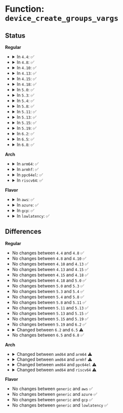 # Function: <code>device_create_groups_vargs</code>

## Status
<b>Regular</b>
<ul>
<li>
<details>
<summary>In <code>4.4</code>: ✅</summary>

```c
struct device *device_create_groups_vargs(struct class *class, struct device *parent, dev_t devt, void *drvdata, const struct attribute_group **groups, const char *fmt, struct __va_list_tag *args);
```

**Collision:** Unique Static

**Inline:** No

**Transformation:** False

**Instances:**

```
In drivers/base/core.c (ffffffff81548b80)
Location: drivers/base/core.c:1680
Inline: False
Direct callers:
  - drivers/base/core.c:device_create
  - drivers/base/core.c:device_create_with_groups
```
**Symbols:**

```
ffffffff81548b80-ffffffff81548c6b: device_create_groups_vargs (STB_LOCAL)
```
</details>
</li>
<li>
<details>
<summary>In <code>4.8</code>: ✅</summary>

```c
struct device *device_create_groups_vargs(struct class *class, struct device *parent, dev_t devt, void *drvdata, const struct attribute_group **groups, const char *fmt, struct __va_list_tag *args);
```

**Collision:** Unique Static

**Inline:** No

**Transformation:** False

**Instances:**

```
In drivers/base/core.c (ffffffff8159a7b0)
Location: drivers/base/core.c:1680
Inline: False
Direct callers:
  - drivers/base/core.c:device_create_with_groups
  - drivers/base/core.c:device_create
```
**Symbols:**

```
ffffffff8159a7b0-ffffffff8159a89b: device_create_groups_vargs (STB_LOCAL)
```
</details>
</li>
<li>
<details>
<summary>In <code>4.10</code>: ✅</summary>

```c
struct device *device_create_groups_vargs(struct class *class, struct device *parent, dev_t devt, void *drvdata, const struct attribute_group **groups, const char *fmt, struct __va_list_tag *args);
```

**Collision:** Unique Static

**Inline:** No

**Transformation:** False

**Instances:**

```
In drivers/base/core.c (ffffffff815c8d10)
Location: drivers/base/core.c:2271
Inline: False
Direct callers:
  - drivers/base/core.c:device_create_with_groups
  - drivers/base/core.c:device_create
```
**Symbols:**

```
ffffffff815c8d10-ffffffff815c8dfb: device_create_groups_vargs (STB_LOCAL)
```
</details>
</li>
<li>
<details>
<summary>In <code>4.13</code>: ✅</summary>

```c
struct device *device_create_groups_vargs(struct class *class, struct device *parent, dev_t devt, void *drvdata, const struct attribute_group **groups, const char *fmt, struct __va_list_tag *args);
```

**Collision:** Unique Static

**Inline:** No

**Transformation:** False

**Instances:**

```
In drivers/base/core.c (ffffffff815dda30)
Location: drivers/base/core.c:2269
Inline: False
Direct callers:
  - drivers/base/core.c:device_create_with_groups
  - drivers/base/core.c:device_create
```
**Symbols:**

```
ffffffff815dda30-ffffffff815ddb1c: device_create_groups_vargs (STB_LOCAL)
```
</details>
</li>
<li>
<details>
<summary>In <code>4.15</code>: ✅</summary>

```c
struct device *device_create_groups_vargs(struct class *class, struct device *parent, dev_t devt, void *drvdata, const struct attribute_group **groups, const char *fmt, struct __va_list_tag *args);
```

**Collision:** Unique Static

**Inline:** No

**Transformation:** False

**Instances:**

```
In drivers/base/core.c (ffffffff81644a30)
Location: drivers/base/core.c:2404
Inline: False
Direct callers:
  - drivers/base/core.c:device_create_with_groups
  - drivers/base/core.c:device_create
```
**Symbols:**

```
ffffffff81644a30-ffffffff81644b1c: device_create_groups_vargs (STB_LOCAL)
```
</details>
</li>
<li>
<details>
<summary>In <code>4.18</code>: ✅</summary>

```c
struct device *device_create_groups_vargs(struct class *class, struct device *parent, dev_t devt, void *drvdata, const struct attribute_group **groups, const char *fmt, struct __va_list_tag *args);
```

**Collision:** Unique Static

**Inline:** No

**Transformation:** False

**Instances:**

```
In drivers/base/core.c (ffffffff8167fe50)
Location: drivers/base/core.c:2451
Inline: False
Direct callers:
  - drivers/base/core.c:device_create_with_groups
  - drivers/base/core.c:device_create
```
**Symbols:**

```
ffffffff8167fe50-ffffffff8167ff40: device_create_groups_vargs (STB_LOCAL)
```
</details>
</li>
<li>
<details>
<summary>In <code>5.0</code>: ✅</summary>

```c
struct device *device_create_groups_vargs(struct class *class, struct device *parent, dev_t devt, void *drvdata, const struct attribute_group **groups, const char *fmt, struct __va_list_tag *args);
```

**Collision:** Unique Static

**Inline:** No

**Transformation:** False

**Instances:**

```
In drivers/base/core.c (ffffffff8169eb90)
Location: drivers/base/core.c:2526
Inline: False
Direct callers:
  - drivers/base/core.c:device_create_with_groups
  - drivers/base/core.c:device_create
```
**Symbols:**

```
ffffffff8169eb90-ffffffff8169ec7e: device_create_groups_vargs (STB_LOCAL)
```
</details>
</li>
<li>
<details>
<summary>In <code>5.3</code>: ✅</summary>

```c
struct device *device_create_groups_vargs(struct class *class, struct device *parent, dev_t devt, void *drvdata, const struct attribute_group **groups, const char *fmt, struct __va_list_tag *args);
```

**Collision:** Unique Static

**Inline:** No

**Transformation:** False

**Instances:**

```
In drivers/base/core.c (ffffffff816d7140)
Location: drivers/base/core.c:2780
Inline: False
Direct callers:
  - drivers/base/core.c:device_create_with_groups
  - drivers/base/core.c:device_create
```
**Symbols:**

```
ffffffff816d7140-ffffffff816d722e: device_create_groups_vargs (STB_LOCAL)
```
</details>
</li>
<li>
<details>
<summary>In <code>5.4</code>: ✅</summary>

```c
struct device *device_create_groups_vargs(struct class *class, struct device *parent, dev_t devt, void *drvdata, const struct attribute_group **groups, const char *fmt, struct __va_list_tag *args);
```

**Collision:** Unique Static

**Inline:** No

**Transformation:** False

**Instances:**

```
In drivers/base/core.c (ffffffff816fb240)
Location: drivers/base/core.c:2817
Inline: False
Direct callers:
  - drivers/base/core.c:device_create_with_groups
  - drivers/base/core.c:device_create
```
**Symbols:**

```
ffffffff816fb240-ffffffff816fb32e: device_create_groups_vargs (STB_LOCAL)
```
</details>
</li>
<li>
<details>
<summary>In <code>5.8</code>: ✅</summary>

```c
struct device *device_create_groups_vargs(struct class *class, struct device *parent, dev_t devt, void *drvdata, const struct attribute_group **groups, const char *fmt, struct __va_list_tag *args);
```

**Collision:** Unique Static

**Inline:** No

**Transformation:** False

**Instances:**

```
In drivers/base/core.c (ffffffff817b4480)
Location: drivers/base/core.c:3318
Inline: False
Direct callers:
  - drivers/base/core.c:device_create_with_groups
  - drivers/base/core.c:device_create
```
**Symbols:**

```
ffffffff817b4480-ffffffff817b456e: device_create_groups_vargs (STB_LOCAL)
```
</details>
</li>
<li>
<details>
<summary>In <code>5.11</code>: ✅</summary>

```c
struct device *device_create_groups_vargs(struct class *class, struct device *parent, dev_t devt, void *drvdata, const struct attribute_group **groups, const char *fmt, struct __va_list_tag *args);
```

**Collision:** Unique Static

**Inline:** No

**Transformation:** False

**Instances:**

```
In drivers/base/core.c (ffffffff817caaa0)
Location: drivers/base/core.c:3730
Inline: False
Direct callers:
  - drivers/base/core.c:device_create_with_groups
  - drivers/base/core.c:device_create
```
**Symbols:**

```
ffffffff817caaa0-ffffffff817cab8e: device_create_groups_vargs (STB_LOCAL)
```
</details>
</li>
<li>
<details>
<summary>In <code>5.13</code>: ✅</summary>

```c
struct device *device_create_groups_vargs(struct class *class, struct device *parent, dev_t devt, void *drvdata, const struct attribute_group **groups, const char *fmt, struct __va_list_tag *args);
```

**Collision:** Unique Static

**Inline:** No

**Transformation:** False

**Instances:**

```
In drivers/base/core.c (ffffffff817ae410)
Location: drivers/base/core.c:3957
Inline: False
Direct callers:
  - drivers/base/core.c:device_create_with_groups
  - drivers/base/core.c:device_create
```
**Symbols:**

```
ffffffff817ae410-ffffffff817ae4fe: device_create_groups_vargs (STB_LOCAL)
```
</details>
</li>
<li>
<details>
<summary>In <code>5.15</code>: ✅</summary>

```c
struct device *device_create_groups_vargs(struct class *class, struct device *parent, dev_t devt, void *drvdata, const struct attribute_group **groups, const char *fmt, struct __va_list_tag *args);
```

**Collision:** Unique Static

**Inline:** No

**Transformation:** False

**Instances:**

```
In drivers/base/core.c (ffffffff81837630)
Location: drivers/base/core.c:4022
Inline: False
Direct callers:
  - drivers/base/core.c:device_create_with_groups
  - drivers/base/core.c:device_create
```
**Symbols:**

```
ffffffff81837630-ffffffff8183771e: device_create_groups_vargs (STB_LOCAL)
```
</details>
</li>
<li>
<details>
<summary>In <code>5.19</code>: ✅</summary>

```c
struct device *device_create_groups_vargs(struct class *class, struct device *parent, dev_t devt, void *drvdata, const struct attribute_group **groups, const char *fmt, struct __va_list_tag *args);
```

**Collision:** Unique Static

**Inline:** No

**Transformation:** False

**Instances:**

```
In drivers/base/core.c (ffffffff819796f0)
Location: drivers/base/core.c:4056
Inline: False
Direct callers:
  - drivers/base/core.c:device_create_with_groups
  - drivers/base/core.c:device_create
```
**Symbols:**

```
ffffffff819796f0-ffffffff819797f3: device_create_groups_vargs (STB_LOCAL)
```
</details>
</li>
<li>
<details>
<summary>In <code>6.2</code>: ✅</summary>

```c
struct device *device_create_groups_vargs(struct class *class, struct device *parent, dev_t devt, void *drvdata, const struct attribute_group **groups, const char *fmt, struct __va_list_tag *args);
```

**Collision:** Unique Static

**Inline:** No

**Transformation:** False

**Instances:**

```
In drivers/base/core.c (ffffffff81ae61e0)
Location: drivers/base/core.c:4275
Inline: False
Direct callers:
  - drivers/base/core.c:device_create_with_groups
  - drivers/base/core.c:device_create
```
**Symbols:**

```
ffffffff81ae61e0-ffffffff81ae62e3: device_create_groups_vargs (STB_LOCAL)
```
</details>
</li>
<li>
<details>
<summary>In <code>6.5</code>: ✅</summary>

```c
struct device *device_create_groups_vargs(const struct class *class, struct device *parent, dev_t devt, void *drvdata, const struct attribute_group **groups, const char *fmt, struct __va_list_tag *args);
```

**Collision:** Unique Static

**Inline:** No

**Transformation:** False

**Instances:**

```
In drivers/base/core.c (ffffffff81b34580)
Location: drivers/base/core.c:4284
Inline: False
Direct callers:
  - drivers/base/core.c:device_create_with_groups
  - drivers/base/core.c:device_create
```
**Symbols:**

```
ffffffff81b34580-ffffffff81b34683: device_create_groups_vargs (STB_LOCAL)
```
</details>
</li>
<li>
<details>
<summary>In <code>6.8</code>: ✅</summary>

```c
struct device *device_create_groups_vargs(const struct class *class, struct device *parent, dev_t devt, void *drvdata, const struct attribute_group **groups, const char *fmt, struct __va_list_tag *args);
```

**Collision:** Unique Static

**Inline:** No

**Transformation:** False

**Instances:**

```
In drivers/base/core.c (ffffffff81b8bf80)
Location: drivers/base/core.c:4297
Inline: False
Direct callers:
  - drivers/base/core.c:device_create_with_groups
  - drivers/base/core.c:device_create
```
**Symbols:**

```
ffffffff81b8bf80-ffffffff81b8c0b2: device_create_groups_vargs (STB_LOCAL)
```
</details>
</li>
</ul>
<b>Arch</b>
<ul>
<li>
<details>
<summary>In <code>arm64</code>: ✅</summary>

```c
struct device *device_create_groups_vargs(struct class *class, struct device *parent, dev_t devt, void *drvdata, const struct attribute_group **groups, const char *fmt, va_list args);
```

**Collision:** Unique Static

**Inline:** No

**Transformation:** False

**Instances:**

```
In drivers/base/core.c (ffff8000108e5858)
Location: drivers/base/core.c:2817
Inline: False
Direct callers:
  - drivers/base/core.c:device_create_with_groups
  - drivers/base/core.c:device_create
```
**Symbols:**

```
ffff8000108e5858-ffff8000108e5984: device_create_groups_vargs (STB_LOCAL)
```
</details>
</li>
<li>
<details>
<summary>In <code>armhf</code>: ✅</summary>

```c
struct device *device_create_groups_vargs(struct class *class, struct device *parent, dev_t devt, void *drvdata, const struct attribute_group **groups, const char *fmt, va_list args);
```

**Collision:** Unique Static

**Inline:** No

**Transformation:** False

**Instances:**

```
In drivers/base/core.c (c09d3fe0)
Location: drivers/base/core.c:2817
Inline: False
Direct callers:
  - drivers/base/core.c:device_create_with_groups
  - drivers/base/core.c:device_create
```
**Symbols:**

```
c09d3fe0-c09d40b0: device_create_groups_vargs (STB_LOCAL)
```
</details>
</li>
<li>
<details>
<summary>In <code>ppc64el</code>: ✅</summary>

```c
struct device *device_create_groups_vargs(struct class *class, struct device *parent, dev_t devt, void *drvdata, const struct attribute_group **groups, const char *fmt, va_list args);
```

**Collision:** Unique Static

**Inline:** No

**Transformation:** False

**Instances:**

```
In drivers/base/core.c (c00000000097b330)
Location: drivers/base/core.c:2817
Inline: False
Direct callers:
  - drivers/base/core.c:device_create_with_groups
  - drivers/base/core.c:device_create
```
**Symbols:**

```
c00000000097b330-c00000000097b49c: device_create_groups_vargs (STB_LOCAL)
```
</details>
</li>
<li>
<details>
<summary>In <code>riscv64</code>: ✅</summary>

```c
struct device *device_create_groups_vargs(struct class *class, struct device *parent, dev_t devt, void *drvdata, const struct attribute_group **groups, const char *fmt, va_list args);
```

**Collision:** Unique Static

**Inline:** No

**Transformation:** False

**Instances:**

```
In drivers/base/core.c (ffffffe00057a554)
Location: drivers/base/core.c:2817
Inline: False
Direct callers:
  - drivers/base/core.c:device_create_with_groups
  - drivers/base/core.c:device_create
```
**Symbols:**

```
ffffffe00057a554-ffffffe00057a624: device_create_groups_vargs (STB_LOCAL)
```
</details>
</li>
</ul>
<b>Flavor</b>
<ul>
<li>
<details>
<summary>In <code>aws</code>: ✅</summary>

```c
struct device *device_create_groups_vargs(struct class *class, struct device *parent, dev_t devt, void *drvdata, const struct attribute_group **groups, const char *fmt, struct __va_list_tag *args);
```

**Collision:** Unique Static

**Inline:** No

**Transformation:** False

**Instances:**

```
In drivers/base/core.c (ffffffff816c0a30)
Location: drivers/base/core.c:2817
Inline: False
Direct callers:
  - drivers/base/core.c:device_create_with_groups
  - drivers/base/core.c:device_create
```
**Symbols:**

```
ffffffff816c0a30-ffffffff816c0b1e: device_create_groups_vargs (STB_LOCAL)
```
</details>
</li>
<li>
<details>
<summary>In <code>azure</code>: ✅</summary>

```c
struct device *device_create_groups_vargs(struct class *class, struct device *parent, dev_t devt, void *drvdata, const struct attribute_group **groups, const char *fmt, struct __va_list_tag *args);
```

**Collision:** Unique Static

**Inline:** No

**Transformation:** False

**Instances:**

```
In drivers/base/core.c (ffffffff8169bce0)
Location: drivers/base/core.c:2817
Inline: False
Direct callers:
  - drivers/base/core.c:device_create_with_groups
  - drivers/base/core.c:device_create
```
**Symbols:**

```
ffffffff8169bce0-ffffffff8169bdce: device_create_groups_vargs (STB_LOCAL)
```
</details>
</li>
<li>
<details>
<summary>In <code>gcp</code>: ✅</summary>

```c
struct device *device_create_groups_vargs(struct class *class, struct device *parent, dev_t devt, void *drvdata, const struct attribute_group **groups, const char *fmt, struct __va_list_tag *args);
```

**Collision:** Unique Static

**Inline:** No

**Transformation:** False

**Instances:**

```
In drivers/base/core.c (ffffffff816eef00)
Location: drivers/base/core.c:2817
Inline: False
Direct callers:
  - drivers/base/core.c:device_create_with_groups
  - drivers/base/core.c:device_create
```
**Symbols:**

```
ffffffff816eef00-ffffffff816eefee: device_create_groups_vargs (STB_LOCAL)
```
</details>
</li>
<li>
<details>
<summary>In <code>lowlatency</code>: ✅</summary>

```c
struct device *device_create_groups_vargs(struct class *class, struct device *parent, dev_t devt, void *drvdata, const struct attribute_group **groups, const char *fmt, struct __va_list_tag *args);
```

**Collision:** Unique Static

**Inline:** No

**Transformation:** False

**Instances:**

```
In drivers/base/core.c (ffffffff81709560)
Location: drivers/base/core.c:2817
Inline: False
Direct callers:
  - drivers/base/core.c:device_create_with_groups
  - drivers/base/core.c:device_create
```
**Symbols:**

```
ffffffff81709560-ffffffff8170964e: device_create_groups_vargs (STB_LOCAL)
```
</details>
</li>
</ul>

## Differences
<b>Regular</b>
<ul>
<li>
No changes between <code>4.4</code> and <code>4.8</code> ✅
</li>
<li>
No changes between <code>4.8</code> and <code>4.10</code> ✅
</li>
<li>
No changes between <code>4.10</code> and <code>4.13</code> ✅
</li>
<li>
No changes between <code>4.13</code> and <code>4.15</code> ✅
</li>
<li>
No changes between <code>4.15</code> and <code>4.18</code> ✅
</li>
<li>
No changes between <code>4.18</code> and <code>5.0</code> ✅
</li>
<li>
No changes between <code>5.0</code> and <code>5.3</code> ✅
</li>
<li>
No changes between <code>5.3</code> and <code>5.4</code> ✅
</li>
<li>
No changes between <code>5.4</code> and <code>5.8</code> ✅
</li>
<li>
No changes between <code>5.8</code> and <code>5.11</code> ✅
</li>
<li>
No changes between <code>5.11</code> and <code>5.13</code> ✅
</li>
<li>
No changes between <code>5.13</code> and <code>5.15</code> ✅
</li>
<li>
No changes between <code>5.15</code> and <code>5.19</code> ✅
</li>
<li>
No changes between <code>5.19</code> and <code>6.2</code> ✅
</li>
<li>
<details>
<summary>Changed between <code>6.2</code> and <code>6.5</code> ⚠️</summary>
<ul>
<li>
<b>Param type changed. </b>
<code>struct class *class</code> ➡️ <code>const struct class *class</code>
</li>
</ul>
</details>
</li>
<li>
No changes between <code>6.5</code> and <code>6.8</code> ✅
</li>
</ul>
<b>Arch</b>
<ul>
<li>
<details>
<summary>Changed between <code>amd64</code> and <code>arm64</code> ⚠️</summary>
<ul>
<li>
<b>Param type changed. </b>
<code>struct __va_list_tag *args</code> ➡️ <code>va_list args</code>
</li>
</ul>
</details>
</li>
<li>
<details>
<summary>Changed between <code>amd64</code> and <code>armhf</code> ⚠️</summary>
<ul>
<li>
<b>Param type changed. </b>
<code>struct __va_list_tag *args</code> ➡️ <code>va_list args</code>
</li>
</ul>
</details>
</li>
<li>
<details>
<summary>Changed between <code>amd64</code> and <code>ppc64el</code> ⚠️</summary>
<ul>
<li>
<b>Param type changed. </b>
<code>struct __va_list_tag *args</code> ➡️ <code>va_list args</code>
</li>
</ul>
</details>
</li>
<li>
<details>
<summary>Changed between <code>amd64</code> and <code>riscv64</code> ⚠️</summary>
<ul>
<li>
<b>Param type changed. </b>
<code>struct __va_list_tag *args</code> ➡️ <code>va_list args</code>
</li>
</ul>
</details>
</li>
</ul>
<b>Flavor</b>
<ul>
<li>
No changes between <code>generic</code> and <code>aws</code> ✅
</li>
<li>
No changes between <code>generic</code> and <code>azure</code> ✅
</li>
<li>
No changes between <code>generic</code> and <code>gcp</code> ✅
</li>
<li>
No changes between <code>generic</code> and <code>lowlatency</code> ✅
</li>
</ul>
